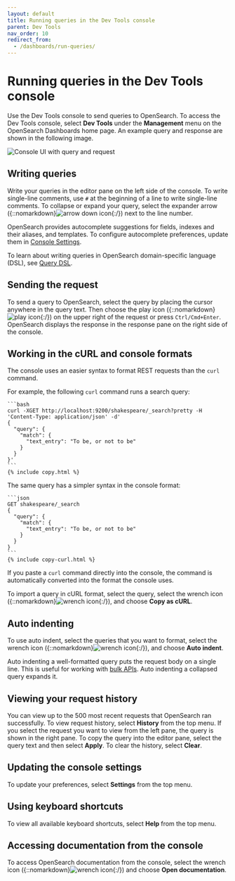 ```yaml
---
layout: default
title: Running queries in the Dev Tools console
parent: Dev Tools
nav_order: 10
redirect_from:
  - /dashboards/run-queries/
---
```


# Running queries in the Dev Tools console

Use the Dev Tools console to send queries to OpenSearch. To access the Dev Tools console, select **Dev Tools** under the **Management** menu on the OpenSearch Dashboards home page. An example query and response are shown in the following image.

<img src="{{site.url}}{{site.baseurl}}/images/dashboards/query-request-ui.png" alt="Console UI with query and request">

## Writing queries 

Write your queries in the editor pane on the left side of the console. To write single-line comments, use `#` at the beginning of a line to write single-line comments. To collapse or expand your query, select the expander arrow ({::nomarkdown}<img src="{{site.url}}{{site.baseurl}}/images/icons/arrow-down-icon.png" class="inline-icon" alt="arrow down icon"/>{:/}) next to the line number.

OpenSearch provides autocomplete suggestions for fields, indexes and their aliases, and templates. To configure autocomplete preferences, update them in [Console Settings](#updating-the-console-settings).

To learn about writing queries in OpenSearch domain-specific language (DSL), see [Query DSL]({{site.url}}{{site.baseurl}}/opensearch/query-dsl).

## Sending the request 

To send a query to OpenSearch, select the query by placing the cursor anywhere in the query text. Then choose the play icon ({::nomarkdown}<img src="{{site.url}}{{site.baseurl}}/images/icons/play-icon.png" class="inline-icon" alt="play icon"/>{:/}) on the upper right of the request or press `Ctrl/Cmd+Enter`. OpenSearch displays the response in the response pane on the right side of the console. 

## Working in the cURL and console formats

The console uses an easier syntax to format REST requests than the `curl` command. 

For example, the following `curl` command runs a search query:

````
```bash
curl -XGET http://localhost:9200/shakespeare/_search?pretty -H 'Content-Type: application/json' -d'
{
  "query": {
    "match": {
      "text_entry": "To be, or not to be"
    }
  }
}'
```
{% include copy.html %}
````

The same query has a simpler syntax in the console format:

````
```json
GET shakespeare/_search
{
  "query": {
    "match": {
      "text_entry": "To be, or not to be"
    }
  }
}
```
{% include copy-curl.html %}
````

If you paste a `curl` command directly into the console, the command is automatically converted into the format the console uses. 

To import a query in cURL format, select the query, select the wrench icon ({::nomarkdown}<img src="{{site.url}}{{site.baseurl}}/images/icons/wrench-icon.png" class="inline-icon" alt="wrench icon"/>{:/}), and choose **Copy as cURL**.

## Auto indenting

To use auto indent, select the queries that you want to format, select the wrench icon ({::nomarkdown}<img src="{{site.url}}{{site.baseurl}}/images/icons/wrench-icon.png" class="inline-icon" alt="wrench icon"/>{:/}), and choose **Auto indent**.

Auto indenting a well-formatted query puts the request body on a single line. This is useful for working with [bulk APIs]({{site.url}}{{site.baseurl}}/api-reference/document-apis/bulk/). Auto indenting a collapsed query expands it.

## Viewing your request history

You can view up to the 500 most recent requests that OpenSearch ran successfully. To view request history, select **History** from the top menu. If you select the request you want to view from the left pane, the query is shown in the right pane. To copy the query into the editor pane, select the query text and then select **Apply**. To clear the history, select **Clear**.

## Updating the console settings

To update your preferences, select **Settings** from the top menu.
## Using keyboard shortcuts

To view all available keyboard shortcuts, select **Help** from the top menu.

## Accessing documentation from the console

To access OpenSearch documentation from the console, select the wrench icon ({::nomarkdown}<img src="{{site.url}}{{site.baseurl}}/images/icons/wrench-icon.png" class="inline-icon" alt="wrench icon"/>{:/}) and choose **Open documentation**.